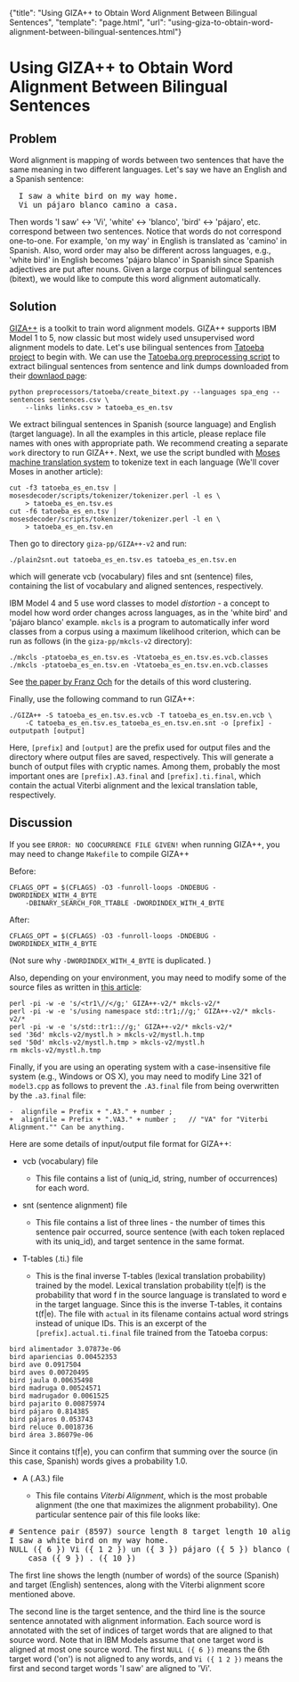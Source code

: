 {"title": "Using GIZA++ to Obtain Word Alignment Between Bilingual Sentences", "template": "page.html", "url": "using-giza-to-obtain-word-alignment-between-bilingual-sentences.html"}

# Using GIZA++ to Obtain Word Alignment Between Bilingual Sentences

## Problem

Word alignment is mapping of words between two sentences that have the same meaning in two different languages.
Let's say we have an English and a Spanish sentence:

<pre>
  I saw a white bird on my way home.
  Vi un pájaro blanco camino a casa.
</pre>


Then words 'I saw' <-> 'Vi', 'white' <-> 'blanco', 'bird' <-> 'pájaro', etc. correspond between two sentences.
Notice that words do not correspond one-to-one. For example, 'on my way' in English is translated as 'camino' in Spanish.
Also, word order may also be different across languages, e.g., 'white bird' in English becomes 'pájaro blanco' in Spanish
since Spanish adjectives are put after nouns. Given a large corpus of bilingual sentences (bitext), we would like to
compute this word alignment automatically.

## Solution

[GIZA++](https://github.com/moses-smt/giza-pp) is a toolkit to train word alignment models. GIZA++ supports IBM Model 1 to 5, now classic but most widely used unsupervised word alignment models to date. Let's use bilingual sentences from [Tatoeba project](http://tatoeba.org/) to begin with. We can use the [Tatoeba.org preprocessing script](https://github.com/mhagiwara/nlproc-cookbook/blob/master/preprocessors/tatoeba/create_bitext.py) to extract bilingual sentences from sentence and link dumps downloaded from their [downlaod page](http://tatoeba.org/eng/downloads):


    python preprocessors/tatoeba/create_bitext.py --languages spa_eng --sentences sentences.csv \
        --links links.csv > tatoeba_es_en.tsv


We extract bilingual sentences in Spanish (source language) and English (target language). In all the examples in this article, please replace file names with ones with appropriate path. We recommend creating a separate `work` directory to run GIZA++. Next, we use the script bundled with [Moses machine translation system](http://www.statmt.org/moses/) to tokenize text in each language (We'll cover Moses in another article):


    cut -f3 tatoeba_es_en.tsv | mosesdecoder/scripts/tokenizer/tokenizer.perl -l es \
        > tatoeba_es_en.tsv.es
    cut -f6 tatoeba_es_en.tsv | mosesdecoder/scripts/tokenizer/tokenizer.perl -l en \
        > tatoeba_es_en.tsv.en


Then go to directory `giza-pp/GIZA++-v2` and run:


    ./plain2snt.out tatoeba_es_en.tsv.es tatoeba_es_en.tsv.en


which will generate vcb (vocabulary) files and snt (sentence) files, containing the list of vocabulary and aligned sentences, respectively.

IBM Model 4 and 5 use word classes to model *distortion* - a concept to model how word order changes across languages, as in the 'white bird' and 'pájaro blanco' example. `mkcls` is a program to automatically infer word classes from a corpus using a maximum likelihood criterion, which can be run as follows (in the `giza-pp/mkcls-v2` directory):

    ./mkcls -ptatoeba_es_en.tsv.es -Vtatoeba_es_en.tsv.es.vcb.classes
    ./mkcls -ptatoeba_es_en.tsv.en -Vtatoeba_es_en.tsv.en.vcb.classes

See [the paper by Franz Och](http://www.aclweb.org/anthology/E99-1010) for the details of this word clustering.

Finally, use the following command to run GIZA++:


    ./GIZA++ -S tatoeba_es_en.tsv.es.vcb -T tatoeba_es_en.tsv.en.vcb \
        -C tatoeba_es_en.tsv.es_tatoeba_es_en.tsv.en.snt -o [prefix] -outputpath [output]


Here, `[prefix]` and `[output]` are the prefix used for output files and the directory where output files are saved, respectively. This will generate a bunch of output files with cryptic names. Among them, probably the most important ones are `[prefix].A3.final` and `[prefix].ti.final`, which contain the actual Viterbi alignment and the lexical translation table, respectively.

## Discussion

If you see `ERROR: NO COOCURRENCE FILE GIVEN!` when running GIZA++, you may need to change `Makefile` to compile GIZA++

Before:


    CFLAGS_OPT = $(CFLAGS) -O3 -funroll-loops -DNDEBUG -DWORDINDEX_WITH_4_BYTE
        -DBINARY_SEARCH_FOR_TTABLE -DWORDINDEX_WITH_4_BYTE


After:


    CFLAGS_OPT = $(CFLAGS) -O3 -funroll-loops -DNDEBUG -DWORDINDEX_WITH_4_BYTE


(Not sure why `-DWORDINDEX_WITH_4_BYTE` is duplicated. )

Also, depending on your environment, you may need to modify some of the source files as written in [this article](http://catherinegasnier.blogspot.com/2014/04/install-giza-107-on-mac-osx-1092.html):


    perl -pi -w -e 's/<tr1\//</g;' GIZA++-v2/* mkcls-v2/*
    perl -pi -w -e 's/using namespace std::tr1;//g;' GIZA++-v2/* mkcls-v2/*
    perl -pi -w -e 's/std::tr1:://g;' GIZA++-v2/* mkcls-v2/*
    sed '36d' mkcls-v2/mystl.h > mkcls-v2/mystl.h.tmp
    sed '50d' mkcls-v2/mystl.h.tmp > mkcls-v2/mystl.h
    rm mkcls-v2/mystl.h.tmp


Finally, if you are using an operating system with a case-insensitive file system (e.g., Windows or OS X), you may need to modify Line 321 of `model3.cpp` as follows to prevent the `.A3.final` file from being overwritten by the `.a3.final` file:


    -  alignfile = Prefix + ".A3." + number ;
    +  alignfile = Prefix + ".VA3." + number ;   // "VA" for "Viterbi Alignment."" Can be anything.


Here are some details of input/output file format for GIZA++:

* vcb (vocabulary) file

    - This file contains a list of (uniq_id, string, number of occurrences) for each word.

* snt (sentence alignment) file

    - This file contains a list of three lines - the number of times this sentence pair occurred, source sentence (with each token replaced with its uniq_id), and target sentence in the same format.

* T-tables (.ti.) file

    - This is the final inverse T-tables (lexical translation probability) trained by the model. Lexical translation probability t(e|f) is the probability that word f in the source language is translated to word e in the target language. Since this is the inverse T-tables, it contains t(f|e). The file with `actual` in its filename contains actual word strings instead of unique IDs. This is an excerpt of the `[prefix].actual.ti.final` file trained from the Tatoeba corpus:

<pre><code>bird alimentador 3.07873e-06
bird apariencias 0.00452353
bird ave 0.0917504
bird aves 0.00720495
bird jaula 0.00635498
bird madruga 0.00524571
bird madrugador 0.0061525
bird pajarito 0.00875974
bird pájaro 0.814385
bird pájaros 0.053743
bird reluce 0.0018736
bird área 3.86079e-06
</code></pre>

Since it contains t(f|e), you can confirm that summing over the source (in this case, Spanish) words gives a probability 1.0.

* A (.A3.) file

    - This file contains *Viterbi Alignment*, which is the most probable alignment (the one that maximizes the alignment probability). One particular sentence pair of this file looks like:

<pre></code># Sentence pair (8597) source length 8 target length 10 alignment score : 1.66432e-09
I saw a white bird on my way home.
NULL ({ 6 }) Vi ({ 1 2 }) un ({ 3 }) pájaro ({ 5 }) blanco ({ 4 }) camino ({ 7 8 }) a ({ })
    casa ({ 9 }) . ({ 10 })</pre></code>


The first line shows the length (number of words) of the source (Spanish) and target (English) sentences, along with the Viterbi alignment score mentioned above.

The second line is the target sentence, and the third line is the source sentence annotated with alignment information. Each source word is annotated with the set of indices of target words that are aligned to that source word. Note that in IBM Models assume that one target word is aligned at most one source word. The first `NULL ({ 6 })` means the 6th target word ('on') is not aligned to any words, and `Vi ({ 1 2 })` means the first and second target words 'I saw' are aligned to 'Vi'.

